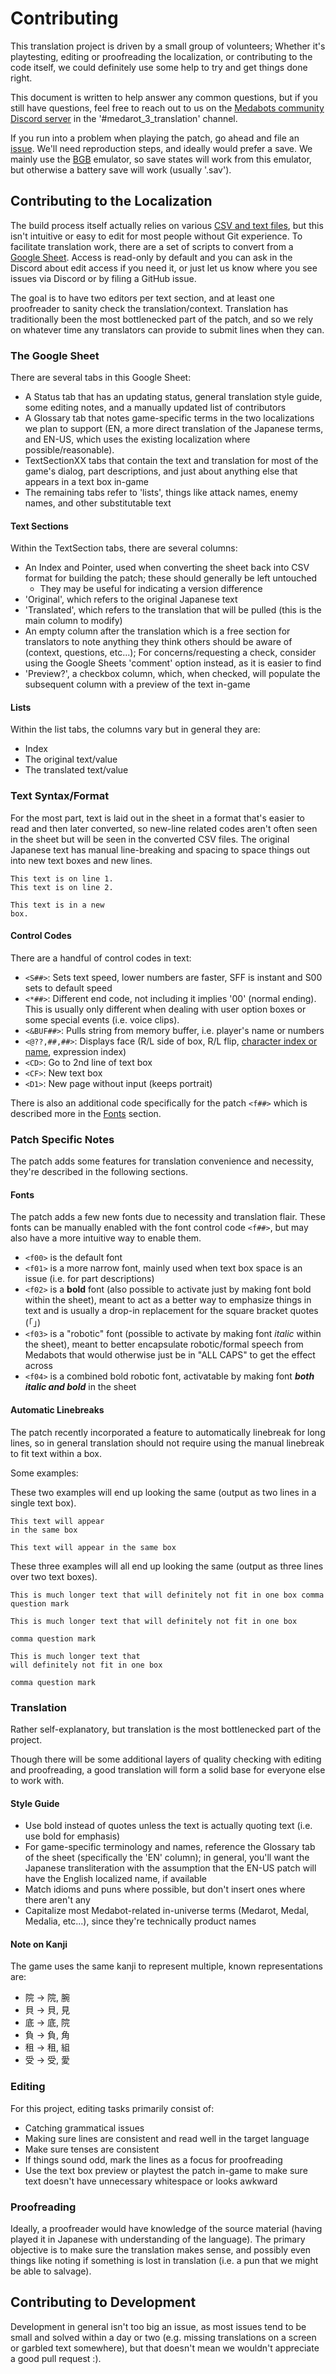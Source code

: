 # Contributing

This translation project is driven by a small group of volunteers; Whether it's playtesting, editing or proofreading the localization, or contributing to the code itself, we could definitely use some help to try and get things done right. 

This document is written to help answer any common questions, but if you still have questions, feel free to reach out to us on the [Medabots community Discord server](https://discord.gg/2qJRzxpk) in the '#medarot_3_translation' channel.

If you run into a problem when playing the patch, go ahead and file an [issue](https://github.com/Medabots/medarot3/issues). We'll need reproduction steps, and ideally would prefer a save. We mainly use the [BGB](https://bgb.bircd.org/) emulator, so save states will work from this emulator, but otherwise a battery save will work (usually '.sav'). 

## Contributing to the Localization

The build process itself actually relies on various [CSV and text files](./text), but this isn't intuitive or easy to edit for most people without Git experience. To facilitate translation work, there are a set of scripts to convert from a [Google Sheet](https://docs.google.com/spreadsheets/d/1XJZ_bkZVklVCpPBEd3UXviA5vkZNPzHpOFxJFbuKX4Q/edit?usp=sharing). Access is read-only by default and you can ask in the Discord about edit access if you need it, or just let us know where you see issues via Discord or by filing a GitHub issue. 

The goal is to have two editors per text section, and at least one proofreader to sanity check the translation/context. Translation has traditionally been the most bottlenecked part of the patch, and so we rely on whatever time any translators can provide to submit lines when they can.

### The Google Sheet

There are several tabs in this Google Sheet:
* A Status tab that has an updating status, general translation style guide, some editing notes, and a manually updated list of contributors
* A Glossary tab that notes game-specific terms in the two localizations we plan to support (EN, a more direct translation of the Japanese terms, and EN-US, which uses the existing localization where possible/reasonable). 
* TextSectionXX tabs that contain the text and translation for most of the game's dialog, part descriptions, and just about anything else that appears in a text box in-game
* The remaining tabs refer to 'lists', things like attack names, enemy names, and other substitutable text

#### Text Sections

Within the TextSection tabs, there are several columns:
* An Index and Pointer, used when converting the sheet back into CSV format for building the patch; these should generally be left untouched
	* They may be useful for indicating a version difference
* 'Original', which refers to the original Japanese text
* 'Translated', which refers to the translation that will be pulled (this is the main column to modify)
* An empty column after the translation which is a free section for translators to note anything they think others should be aware of (context, questions, etc...); For concerns/requesting a check, consider using the Google Sheets 'comment' option instead, as it is easier to find
* 'Preview?', a checkbox column, which, when checked, will populate the subsequent column with a preview of the text in-game

#### Lists

Within the list tabs, the columns vary but in general they are:
* Index
* The original text/value
* The translated text/value 

### Text Syntax/Format

For the most part, text is laid out in the sheet in a format that's easier to read and then later converted, so new-line related codes aren't often seen in the sheet but will be seen in the converted CSV files. The original Japanese text has manual line-breaking and spacing to space things out into new text boxes and new lines.

```
This text is on line 1.
This text is on line 2.

This text is in a new
box.
```

#### Control Codes

There are a handful of control codes in text:

* `<S##>`: Sets text speed, lower numbers are faster, SFF is instant and S00 sets to default speed
* `<*##>`: Different end code, not including it implies '00' (normal ending). This is usually only different when dealing with user option boxes or some special events (i.e. voice clips).
* `<&BUF##>`: Pulls string from memory buffer, i.e. player's name or numbers
* `<@??,##,##>`: Displays face (R/L side of box, R/L flip, [character index or name](./scripts/res/portraits.tbl), expression index)
* `<CD>`: Go to 2nd line of text box
* `<CF>`: New text box
* `<D1>`: New page without input (keeps portrait)

There is also an additional code specifically for the patch `<f##>` which is described more in the [Fonts](#fonts) section.

### Patch Specific Notes

The patch adds some features for translation convenience and necessity, they're described in the following sections.

#### Fonts

The patch adds a few new fonts due to necessity and translation flair. These fonts can be manually enabled with the font control code `<f##>`, but may also have a more intuitive way to enable them.

* `<f00>` is the default font
* `<f01>` is a more narrow font, mainly used when text box space is an issue (i.e. for part descriptions)
* `<f02>` is a **bold** font (also possible to activate just by making font bold within the sheet), meant to act as a better way to emphasize things in text and is usually a drop-in replacement for the square bracket quotes (「」)
* `<f03>` is a "robotic" font (possible to activate by making font *italic* within the sheet), meant to better encapsulate robotic/formal speech from Medabots that would otherwise just be in "ALL CAPS" to get the effect across
* `<f04>` is a combined bold robotic font, activatable by making font ***both italic and bold*** in the sheet

#### Automatic Linebreaks
The patch recently incorporated a feature to automatically linebreak for long lines, so in general translation should not require using the manual linebreak to fit text within a box. 

Some examples:

These two examples will end up looking the same (output as two lines in a single text box).

```
This text will appear
in the same box
```
```
This text will appear in the same box
```

These three examples will all end up looking the same (output as three lines over two text boxes).

```
This is much longer text that will definitely not fit in one box comma question mark
```
```
This is much longer text that will definitely not fit in one box 

comma question mark
```
```
This is much longer text that
will definitely not fit in one box 

comma question mark
```

### Translation

Rather self-explanatory, but translation is the most bottlenecked part of the project. 

Though there will be some additional layers of quality checking with editing and proofreading, a good translation will form a solid base for everyone else to work with.

#### Style Guide

* Use bold instead of quotes unless the text is actually quoting text (i.e. use bold for emphasis)
* For game-specific terminology and names, reference the Glossary tab of the sheet (specifically the 'EN' column); in general, you'll want the Japanese transliteration with the assumption that the EN-US patch will have the English localized name, if available
* Match idioms and puns where possible, but don't insert ones where there aren't any
* Capitalize most Medabot-related in-universe terms (Medarot, Medal, Medalia, etc...), since they're technically product names

#### Note on Kanji

The game uses the same kanji to represent multiple, known representations are:
* 院 -> 院, 腕
* 貝 -> 貝, 見
* 底 -> 底, 院
* 負 -> 負, 角
* 租 -> 租, 組
* 受 -> 受, 愛

### Editing

For this project, editing tasks primarily consist of:
* Catching grammatical issues
* Making sure lines are consistent and read well in the target language
* Make sure tenses are consistent
* If things sound odd, mark the lines as a focus for proofreading
* Use the text box preview or playtest the patch in-game to make sure text doesn't have unnecessary whitespace or looks awkward

### Proofreading

Ideally, a proofreader would have knowledge of the source material (having played it in Japanese with understanding of the language). The primary objective is to make sure the translation makes sense, and possibly even things like noting if something is lost in translation (i.e. a pun that we might be able to salvage).

## Contributing to Development

Development in general isn't too big an issue, as most issues tend to be small and solved within a day or two (e.g. missing translations on a screen or garbled text somewhere), but that doesn't mean we wouldn't appreciate a good pull request :).